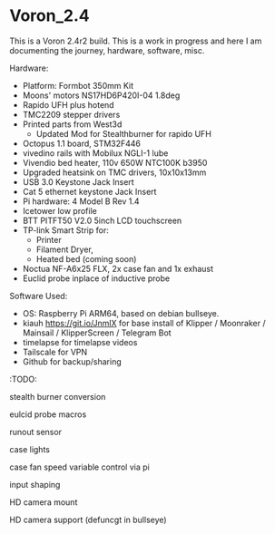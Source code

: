 # Voron_2.4

This is a Voron 2.4r2 build.  This is a work in progress and here I am documenting the journey, hardware, software, misc.



Hardware:

  * Platform: Formbot 350mm Kit
  * Moons' motors NS17HD6P420I-04 1.8deg
  * Rapido UFH plus hotend
  * TMC2209 stepper drivers
  * Printed parts from West3d
    * Updated Mod for Stealthburner for rapido UFH
  * Octopus 1.1 board, STM32F446
  * vivedino rails with Mobilux NGLI-1 lube
  * Vivendio bed heater, 110v 650W NTC100K b3950
  * Upgraded heatsink on TMC drivers, 10x10x13mm
  * USB 3.0 Keystone Jack Insert
  * Cat 5 ethernet keystone Jack Insert
  * Pi hardware: 4 Model B Rev 1.4
  * Icetower low profile
  * BTT PITFT50 V2.0 5inch LCD touchscreen
  * TP-link Smart Strip for:
    * Printer
    * Filament Dryer,
    * Heated bed (coming soon)
  * Noctua NF-A6x25 FLX, 2x case fan and 1x exhaust
  * Euclid probe inplace of inductive probe


Software Used:  

  * OS: Raspberry Pi ARM64, based on debian bullseye.
  * kiauh https://git.io/JnmlX for base install of Klipper / Moonraker / Mainsail / KlipperScreen / Telegram Bot
  * timelapse for timelapse videos
  * Tailscale for VPN
  * Github for backup/sharing




:TODO:

stealth burner conversion

eulcid probe macros

runout sensor

case lights

case fan speed variable control via pi

input shaping

HD camera mount

HD camera support (defuncgt in bullseye)

